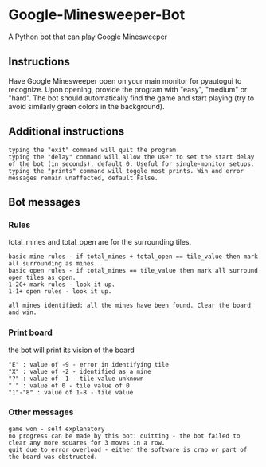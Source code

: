 # Google-Minesweeper-Bot
A Python bot that can play Google Minesweeper


## Instructions
Have Google Minesweeper open on your main monitor for pyautogui to recognize. Upon opening, provide the program with "easy", "medium" or "hard". The bot should automatically find the game and start playing (try to avoid similarly green colors in the background).

## Additional instructions
```
typing the "exit" command will quit the program
typing the "delay" command will allow the user to set the start delay of the bot (in seconds), default 0. Useful for single-monitor setups.
typing the "prints" command will toggle most prints. Win and error messages remain unaffected, default False.
```

## Bot messages
### Rules
total_mines and total_open are for the surrounding tiles.
```
basic mine rules - if total_mines + total_open == tile_value then mark all surrounding as mines.
basic open rules - if total_mines == tile_value then mark all surround open tiles as open.
1-2C+ mark rules - look it up.
1-1+ open rules - look it up.

all mines identified: all the mines have been found. Clear the board and win.
```
### Print board
the bot will print its vision of the board
```
"E" : value of -9 - error in identifying tile
"X" : value of -2 - identified as a mine
"?" : value of -1 - tile value unknown
" " : value of 0 - tile value of 0
"1"-"8" : value of 1-8 - tile value
```
### Other messages
```
game won - self explanatory
no progress can be made by this bot: quitting - the bot failed to clear any more squares for 3 moves in a row.
quit due to error overload - either the software is crap or part of the board was obstructed. 
```


